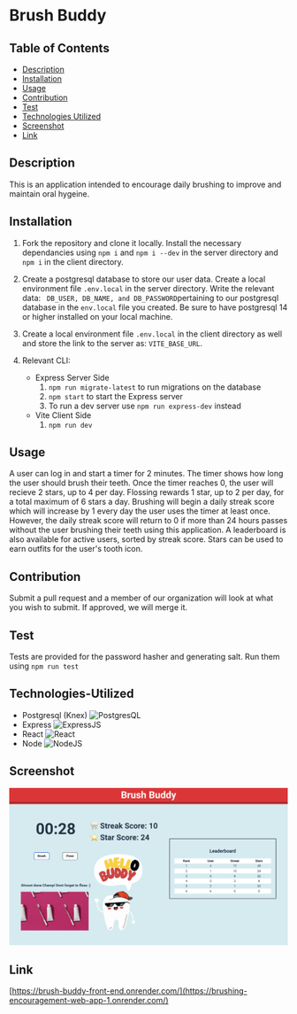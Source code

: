 # Brush Buddy

## Table of Contents
* [Description](#description)
* [Installation](#installation)
* [Usage](#usage)
* [Contribution](#contribution)
* [Test](#test)
* [Technologies Utilized](#Technologies-Utilized)
* [Screenshot](#screenshot)
* [Link](#link)

## Description
This is an application intended to encourage daily brushing to improve and maintain oral hygeine.

## Installation
1. Fork the repository and clone it locally. Install the necessary dependancies using ```npm i``` and ```npm i --dev``` in the server directory and  ```npm i``` in the client directory. 
2. Create a postgresql database to store our user data. Create a local environment file ```.env.local``` in the server directory.  Write the relevant data: ``` DB_USER, DB_NAME, and DB_PASSWORD```pertaining to our postgresql database in the ```env.local``` file you created.
Be sure to have postgresql 14 or higher installed on your local machine.

3. Create a local environment file ```.env.local``` in the client directory as well and store the link to the server as: ```VITE_BASE_URL```. 

4. Relevant CLI:    
    - Express Server Side
        1. ```npm run migrate-latest``` to run migrations on the database 
        2. ```npm start``` to start the Express server
        3. To run a dev server use ```npm run express-dev``` instead 
    - Vite Client Side
        1. ```npm run dev``` 

## Usage 
 A user can log in and start a timer for 2 minutes. The timer shows how long the user should brush their teeth. Once the timer reaches 0, the user will recieve 2 stars, up to 4 per day. Flossing rewards 1 star, up to 2 per day, for a total maximum of 6 stars a day. Brushing will begin a daily streak score which will increase by 1 every day the user uses the timer at least once. However, the daily streak score will return to 0 if more than 24 hours passes without the user brushing their teeth using this application. A leaderboard is also available for active users, sorted by streak score. Stars can be used to earn outfits for the user's tooth icon. 

## Contribution
 Submit a pull request and a member of our organization will look at what you wish to submit. If approved, we will merge it.

## Test
Tests are provided for the password hasher and generating salt. Run them using ```npm run test```

## Technologies-Utilized
- Postgresql (Knex) ![PostgresQL](https://img.shields.io/badge/PostgreSQL-316192?style=for-the-badge&logo=postgresql&logoColor=white)
- Express ![ExpressJS](https://img.shields.io/badge/Express%20js-000000?style=for-the-badge&logo=express&logoColor=white)
- React ![React](https://img.shields.io/badge/React-20232A?style=for-the-badge&logo=react&logoColor=61DAFB)
- Node ![NodeJS](https://img.shields.io/badge/Node%20js-339933?style=for-the-badge&logo=nodedotjs&logoColor=white)

## Screenshot

![Screenshot of Brush Buddy application](./Images/BrushBuddyUnicornVersion.png)

## Link

[https://brush-buddy-front-end.onrender.com/](https://brushing-encouragement-web-app-1.onrender.com/)



